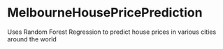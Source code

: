 # MelbourneHousePricePrediction
Uses Random Forest Regression to predict house prices in various cities around the world  
